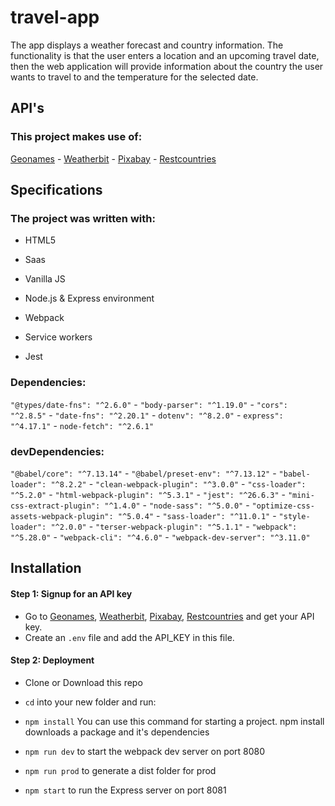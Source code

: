 # travel-app
The app displays a weather forecast and country information.
The functionality is that the user enters a location and an upcoming travel date, then the web application will provide information about the country the user wants to travel to and the temperature for the selected date.

## API's 
### This project makes use of: 
[Geonames](http://www.geonames.org/export/web-services.html) -
[Weatherbit](https://www.weatherbit.io/account/create) -
[Pixabay](https://pixabay.com/api/docs/) -
[Restcountries](https://restcountries.eu/) 

## Specifications
### The project was written with:
- HTML5 

- Saas

- Vanilla JS

- Node.js & Express environment

- Webpack

- Service workers

- Jest

### Dependencies:
`"@types/date-fns": "^2.6.0"` -
    `"body-parser": "^1.19.0"` -
    `"cors": "^2.8.5"` -
    `"date-fns": "^2.20.1"` -
    `dotenv": "^8.2.0"` -
    `express": "^4.17.1"` -
    `node-fetch": "^2.6.1"`
### devDependencies:
`"@babel/core": "^7.13.14"` -
    `"@babel/preset-env": "^7.13.12"` -
    `"babel-loader": "^8.2.2"` -
    `"clean-webpack-plugin": "^3.0.0"` -
    `"css-loader": "^5.2.0"` -
    `"html-webpack-plugin": "^5.3.1"` -
    `"jest": "^26.6.3"` -
    `"mini-css-extract-plugin": "^1.4.0"` -
    `"node-sass": "^5.0.0"` -
    `"optimize-css-assets-webpack-plugin": "^5.0.4"` -
    `"sass-loader": "^11.0.1"` -
    `"style-loader": "^2.0.0"` -
    `"terser-webpack-plugin": "^5.1.1"` -
    `"webpack": "^5.28.0"` -
    `"webpack-cli": "^4.6.0"` -
    `"webpack-dev-server": "^3.11.0"`
    
## Installation

#### Step 1: Signup for an API key

- Go to [Geonames](http://www.geonames.org/export/web-services.html), [Weatherbit](https://www.weatherbit.io/account/create), [Pixabay](https://pixabay.com/api/docs/), [Restcountries](https://restcountries.eu/)  and get your API key.
- Create an `.env` file and add the API_KEY in this file.

#### Step 2: Deployment

- Clone or Download this repo

- `cd` into your new folder and run:

- `npm install` You can use this command for starting a project. npm install downloads a package and it's dependencies

- `npm run dev` to start the webpack dev server on port 8080

- `npm run prod` to generate a dist folder for prod

- `npm start` to run the Express server on port 8081
